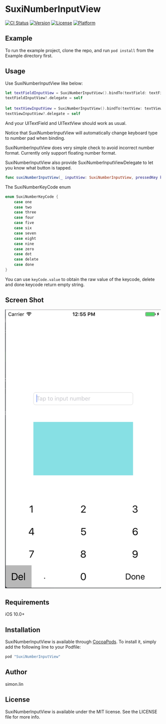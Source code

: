 # SuxiNumberInputView

[![CI Status](http://img.shields.io/travis/sadwx/SuxiNumberInputView.svg?style=flat)](https://travis-ci.org/sadwx/SuxiNumberInputView)
[![Version](https://img.shields.io/cocoapods/v/SuxiNumberInputView.svg?style=flat)](http://cocoapods.org/pods/SuxiNumberInputView)
[![License](https://img.shields.io/cocoapods/l/SuxiNumberInputView.svg?style=flat)](http://cocoapods.org/pods/SuxiNumberInputView)
[![Platform](https://img.shields.io/cocoapods/p/SuxiNumberInputView.svg?style=flat)](http://cocoapods.org/pods/SuxiNumberInputView)

## Example

To run the example project, clone the repo, and run `pod install` from the Example directory first.

## Usage
Use SuxiNumberInputView like below:

```swift
let textFieldInputView = SuxiNumberInputView().bindTo(textField: textField)
textFieldInputView?.delegate = self

let textViewInputView = SuxiNumberInputView().bindTo(textView: textView)
textViewInputView?.delegate = self
```

And your UITextField and UITextView should work as usual.

Notice that SuxiNumberInputView will automatically change keyboard type to number pad when binding.

SuxiNumberInputView does very simple check to avoid incorrect number format. Currently only support floating number format.

SuxiNumberInputView also provide SuxiNumberInputViewDelegate to let you know what button is tapped.

```swift
func suxiNumberInputView(_ inputView: SuxiNumberInputView, pressedKey keyCode: SuxiNumberKeyCode)
```

The SuxiNumberKeyCode enum
```swift
enum SuxiNumberKeyCode {
    case one
    case two
    case three
    case four
    case five
    case six
    case seven
    case eight
    case nine
    case zero
    case dot
    case delete
    case done
}
```
You can use ```keyCode.value``` to obtain the raw value of the keycode, delete and done keycode return empty string. 

## Screen Shot
![Screen Shot](/ScreenShot.png?raw=true)

## Requirements

iOS 10.0+

## Installation

SuxiNumberInputView is available through [CocoaPods](http://cocoapods.org). To install
it, simply add the following line to your Podfile:

```ruby
pod "SuxiNumberInputView"
```

## Author

simon.lin

## License

SuxiNumberInputView is available under the MIT license. See the LICENSE file for more info.
